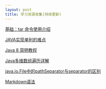 ```yaml
---
layout: post
title: 学习资源收集(持续更新)
---
```



<!-- [基础：tar 命令使用介绍](http://toutiao.com/i6223900037617811970/?tt_from=mobile_qq&utm_campaign=client_share&app=news_article&utm_source=mobile_qq&iid=3292388694&utm_medium=toutiao_android){:target="_blank"}

[JAVA实现单利的难点](http://www.codeceo.com/article/java-single-problem.html){:target="_blank"}

![java jpg](http://www.habdqn.com/d/file/remenjishu/javajishu/2015-04-07/0d847579ace1cfc62a3af3e0974f982b.jpg) -->


<p><a href="http://toutiao.com/i6223900037617811970/?tt_from=mobile_qq&utm_campaign=client_share&app=news_article&utm_source=mobile_qq&iid=3292388694&utm_medium=toutiao_android" target="_blank">基础：tar 命令使用介绍</a></p>


<p><a href="http://www.codeceo.com/article/java-single-problem.html" target="_blank">JAVA实现单利的难点</a></p>


<p><a href="http://www.codeceo.com/article/java8-simple-guide.html" target="_blank">Java 8 简明教程</a></p>


<p><a href="http://www.codeceo.com/article/java-mult-array.html" target="_blank">Java多维数组遍历详解</a></p>


<p><a href="http://it-like.iteye.com/blog/1491467" target="_blank">java.io.File中的pathSeparator与separator的区别</a></p>


<p><a href="http://www.appinn.com/markdown/" target="_blank">Markdown语法</a></p>




